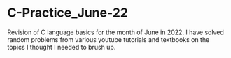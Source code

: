 # C-Practice_June-22
Revision of C language basics for the month of June in 2022.
I have solved random problems from various youtube tutorials and textbooks on the topics
I thought I needed to brush up.
